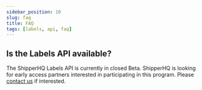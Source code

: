 ```yaml
---
sidebar_position: 10
slug: faq
title: FAQ
tags: [labels, api, faq]
---
```


## Is the Labels API available?

The ShipperHQ Labels API is currently in closed Beta. ShipperHQ is looking for early access partners interested in participating in this program.
Please [contact us](/contact) if interested.
